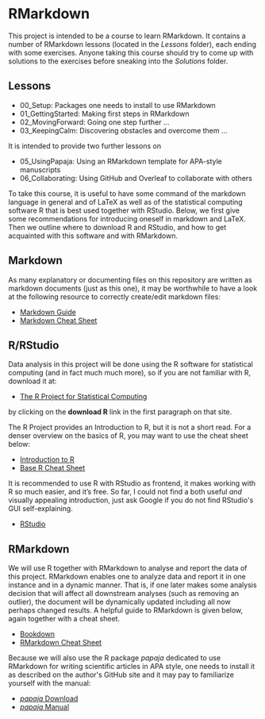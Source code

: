 # RMarkdown

This project is intended to be a course to learn RMarkdown. It contains a number of RMarkdown lessons (located in the _Lessons_ folder), each ending with some exercises. Anyone taking this course should try to come up with solutions to the exercises before sneaking into the _Solutions_ folder. 

## Lessons

- 00\_Setup: Packages one needs to install to use RMarkdown
- 01\_GettingStarted: Making first steps in RMarkdown
- 02\_MovingForward: Going one step further ...  
- 03\_KeepingCalm: Discovering obstacles and overcome them ...

It is intended to provide two further lessons on

- 05\_UsingPapaja: Using an RMarkdown template for APA-style manuscripts
- 06\_Collaborating: Using GitHub and Overleaf to collaborate with others

To take this course, it is useful to have some command of the markdown language in general and of LaTeX as well as of the statistical computing software R that is best used together with RStudio. Below, we first give some recommendations for introducing oneself in markdown and LaTeX. Then we outline where to download R and RStudio, and how to get acquainted with this software and with RMarkdown. 

## Markdown

As many explanatory or documenting files on this repository are written as 
markdown documents (just as this one), it may be worthwhile to have a look at
the following resource to correctly create/edit markdown files:

- [Markdown Guide][1]
- [Markdown Cheat Sheet][2]

## R/RStudio

Data analysis in this project will be done using the R software for statistical
computing (and in fact much much more), so if you are not familiar with R, 
download it at:

- [The R Project for Statistical Computing][3]

by clicking on the **download R** link in the first paragraph on that site.

The R Project provides an Introduction to R, but it is not a short read. For a 
denser overview on the basics of R, you may want to use the cheat sheet below:

- [Introduction to R][4]
- [Base R Cheat Sheet][5]

It is recommended to use R with RStudio as frontend, it makes working with R so
much easier, and it’s free. So far, I could not find a both useful *and* visually
appealing introduction, just ask Google if you do not find RStudio's GUI 
self-explaining.

- [RStudio][6]

## RMarkdown

We will use R together with RMarkdown to analyse and report the 
data of this project. RMarkdown enables one to analyze data and report it in one
instance and in a dynamic manner. That is, if one later makes some analysis decision 
that will affect all downstream analyses (such as removing an outlier), the
document will be dynamically updated including all now perhaps changed results.
A helpful guide to RMarkdown is given below, again together with a cheat sheet.

- [Bookdown][7]
- [RMarkdown Cheat Sheet][8]

Because we will also use the R package *papaja* dedicated to 
use RMarkdown for writing scientific articles in APA style, one needs to install it
as described on the author's GitHub site and it may pay to familiarize yourself with 
the manual:

- [*papaja* Download][9]
- [*papaja* Manual][10]

[1]:	https://www.markdownguide.org/
[2]:	https://www.markdownguide.org/cheat-sheet/
[3]:	https://www.r-project.org
[4]:	https://cran.r-project.org/doc/manuals/r-release/R-intro.pdf
[5]:	https://iqss.github.io/dss-workshops/R/Rintro/base-r-cheat-sheet.pdf
[6]:	https://www.rstudio.com/products/rstudio/download/
[7]:	https://bookdown.org/yihui/bookdown/
[8]:	https://www.rstudio.com/wp-content/uploads/2015/02/rmarkdown-cheatsheet.pdf
[9]:	https://github.com/crsh/papaja
[10]:	http://frederikaust.com/papaja_man/